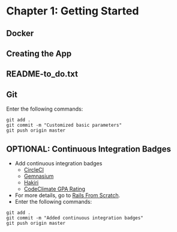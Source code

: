 # Chapter 1: Getting Started

## Docker

## Creating the App

## README-to_do.txt

## Git
Enter the following commands:
```
git add .
git commit -m "Customized basic parameters"
git push origin master
```

## OPTIONAL: Continuous Integration Badges
* Add continuous integration badges
  * [CircleCI](https://circleci.com/)
  * [Gemnasium](https://www.gemnasium.com/)
  * [Hakiri](https://hakiri.io/)
  * [CodeClimate GPA Rating](https://codeclimate.com/)
* For more details, go to [Rails From Scratch](http://www.rubyonracetracks.com/rails_from_scratch.html).
* Enter the following commands:
```
git add .
git commit -m "Added continuous integration badges"
git push origin master
```
